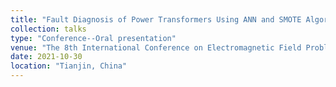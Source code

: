 ```yaml
---
title: "Fault Diagnosis of Power Transformers Using ANN and SMOTE Algorithm"
collection: talks
type: "Conference--Oral presentation"
venue: "The 8th International Conference on Electromagnetic Field Problems and Applications(ICEF2021)"
date: 2021-10-30
location: "Tianjin, China"
---
```


